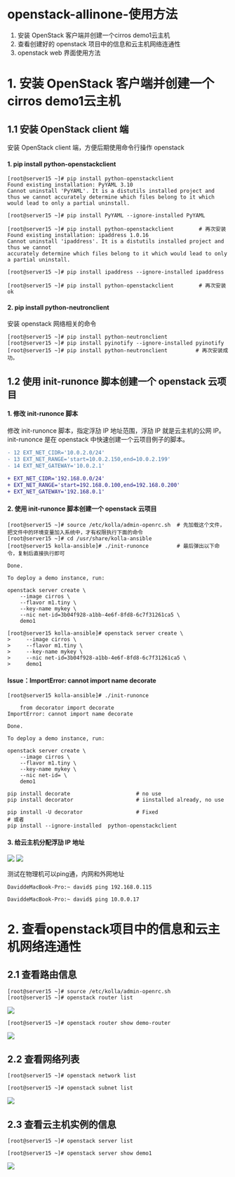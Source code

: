 # openstack-allinone-使用方法

1. 安装 OpenStack 客户端并创建一个cirros demo1云主机
2. 查看创建好的 openstack 项目中的信息和云主机网络连通性
3. openstack web 界面使用方法



# 1. 安装 OpenStack 客户端并创建一个cirros demo1云主机
## 1.1 安装 OpenStack client 端
安装 OpenStack client 端，方便后期使用命令行操作 openstack

#### 1. pip install python-openstackclient
```
[root@server15 ~]# pip install python-openstackclient 
Found existing installation: PyYAML 3.10
Cannot uninstall 'PyYAML'. It is a distutils installed project and thus we cannot accurately determine which files belong to it which would lead to only a partial uninstall.

[root@server15 ~]# pip install PyYAML --ignore-installed PyYAML

[root@server15 ~]# pip install python-openstackclient        # 再次安装
Found existing installation: ipaddress 1.0.16
Cannot uninstall 'ipaddress'. It is a distutils installed project and thus we cannot
accurately determine which files belong to it which would lead to only a partial uninstall. 

[root@server15 ~]# pip install ipaddress --ignore-installed ipaddress 

[root@server15 ~]# pip install python-openstackclient        # 再次安装 ok
```
#### 2. pip install python-neutronclient
安装 openstack 网络相关的命令
```
[root@server15 ~]# pip install python-neutronclient 
[root@server15 ~]# pip install pyinotify --ignore-installed pyinotify 
[root@server15 ~]# pip install python-neutronclient         # 再次安装成功。
```
## 1.2 使用 init-runonce 脚本创建一个 openstack 云项目
#### 1. 修改 init-runonce 脚本
修改 init-runonce 脚本，指定浮劢 IP 地址范围，浮劢 IP 就是云主机的公网 IP。init-runonce 是在 openstack 中快速创建一个云项目例子的脚本。

```diff
- 12 EXT_NET_CIDR='10.0.2.0/24'
- 13 EXT_NET_RANGE='start=10.0.2.150,end=10.0.2.199' 
- 14 EXT_NET_GATEWAY='10.0.2.1'
 
+ EXT_NET_CIDR='192.168.0.0/24' 
+ EXT_NET_RANGE='start=192.168.0.100,end=192.168.0.200' 
+ EXT_NET_GATEWAY='192.168.0.1'
```
#### 2. 使用 init-runonce 脚本创建一个 openstack 云项目
```
[root@server15 ~]# source /etc/kolla/admin-openrc.sh  # 先加载这个文件，把文件中的环境变量加入系统中，才有权限执行下面的命令
[root@server15 ~]# cd /usr/share/kolla-ansible 
[root@server15 kolla-ansible]# ./init-runonce         # 最后弹出以下命令，复制后直接执行即可

Done.

To deploy a demo instance, run:

openstack server create \
    --image cirros \
    --flavor m1.tiny \
    --key-name mykey \
    --nic net-id=3b04f928-a1bb-4e6f-8fd8-6c7f31261ca5 \
    demo1

[root@server15 kolla-ansible]# openstack server create \   
>     --image cirros \
>     --flavor m1.tiny \
>     --key-name mykey \
>     --nic net-id=3b04f928-a1bb-4e6f-8fd8-6c7f31261ca5 \
>     demo1
```
#### Issue：ImportError: cannot import name decorate
```
[root@server15 kolla-ansible]# ./init-runonce

    from decorator import decorate
ImportError: cannot import name decorate

Done.

To deploy a demo instance, run:

openstack server create \
    --image cirros \
    --flavor m1.tiny \
    --key-name mykey \
    --nic net-id= \
    demo1
```
```
pip install decorate                     # no use
pip install decorator                    # iinstalled already, no use
             
pip install -U decorator                 # Fixed 
# 或者
pip install --ignore-installed  python-openstackclient 
```
#### 3. 给云主机分配浮劢 IP 地址

![](https://i.loli.net/2019/03/24/5c97800b81617.png)
![](https://i.loli.net/2019/03/24/5c97802ed0a95.png)

测试在物理机可以ping通，内网和外网地址
```
DaviddeMacBook-Pro:~ david$ ping 192.168.0.115

DaviddeMacBook-Pro:~ david$ ping 10.0.0.17
```

# 2. 查看openstack项目中的信息和云主机网络连通性

## 2.1 查看路由信息
```
[root@server15 ~]# source /etc/kolla/admin-openrc.sh 
[root@server15 ~]# openstack router list
```
![](https://i.loli.net/2019/03/24/5c9781f001abb.png)
```
[root@server15 ~]# openstack router show demo-router
```
![](https://i.loli.net/2019/03/24/5c97828d878dd.png)

## 2.2 查看网络列表
```
[root@server15 ~]# openstack network list

[root@server15 ~]# openstack subnet list
```
![](https://i.loli.net/2019/03/24/5c9783bde6f71.png)

## 2.3 查看云主机实例的信息
```
[root@server15 ~]# openstack server list

[root@server15 ~]# openstack server show demo1
```

![](https://i.loli.net/2019/03/24/5c978439e607f.png)





